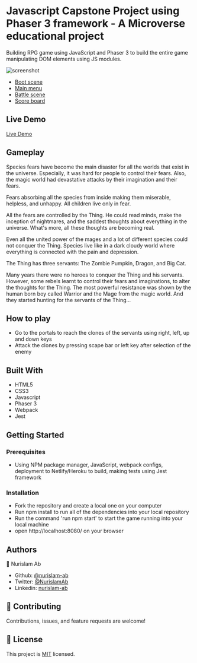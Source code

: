 # Javascript Capstone Project using Phaser 3 framework - A Microverse educational project

Building RPG game using JavaScript and Phaser 3 to build the entire game manipulating DOM elements using JS modules.

![screenshot](./src/assets/images/game_screenshot.png)

* [Boot scene](src/assets/images/1.png)
* [Main menu](src/assets/images/2.png)
* [Battle scene](src/assets/images/3.png)
* [Score board](src/assets/images/4.png)

## Live Demo

[Live Demo](https://adoring-noether-bdea9e.netlify.app/)

## Gameplay

Species fears have become the main disaster for all the worlds that exist in the universe. Especially, it was hard for people to control their fears. Also, the magic world had devastative attacks by their imagination and their fears. 

Fears absorbing all the species from inside making them miserable, helpless, and unhappy. All children live only in fear. 

All the fears are controlled by the Thing. He could read minds, make the inception of nightmares, and the saddest thoughts about everything in the universe. What's more, all these thoughts are becoming real. 

Even all the united power of the mages and a lot of different species could not conquer the Thing. Species live like in a dark cloudy world where everything is connected with the pain and depression. 

The Thing has three servants: The Zombie Pumpkin, Dragon, and Big Cat.

Many years there were no heroes to conquer the Thing and his servants. However, some rebels learnt to control their fears and imaginations, to alter the thoughts for the Thing. The most powerful resistance was shown by the human born boy called Warrior and the Mage from the magic world. And they started hunting for the servants of the Thing...


## How to play

- Go to the portals to reach the clones of the servants using right, left, up and down keys
- Attack the clones by pressing scape bar or left key after selection of the enemy


## Built With

-   HTML5
-   CSS3
-   Javascript
-   Phaser 3
-   Webpack
-   Jest

## Getting Started

### Prerequisites

- Using NPM package manager, JavaScript, webpack configs, deployment to Netlify/Heroku to build, making tests using Jest framework

### Installation

- Fork the repository and create a local one on your computer
- Run npm install to run all of the dependencies into your local repository
- Run the command 'run npm start' to start the game running into your local machine
- open http://localhost:8080/ on your browser

## Authors

👤 Nurislam Ab
- Github: [@nurislam-ab](https://github.com/nurislam-ab)
- Twitter: [@NurislamAb](https://twitter.com/NurislamAb)
- Linkedin: [nurislam-ab](https://www.linkedin.com/in/nurislam-ab/)

## 🤝 Contributing

Contributions, issues, and feature requests are welcome!

## 📝 License

This project is [MIT](LICENSE) licensed.